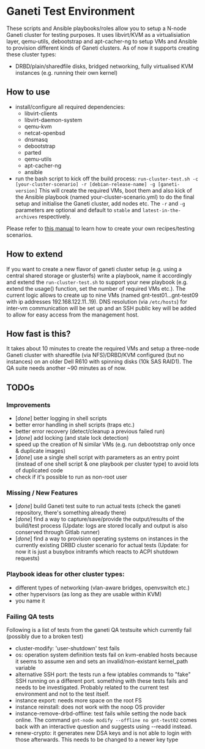 # Ganeti Test Environment

These scripts and Ansible playbooks/roles allow you to setup a N-node Ganeti cluster for testing purposes. It uses libvirt/KVM as a virtualisiation layer, qemu-utils, debootstrap and apt-cacher-ng to setup VMs and Ansible to provision different kinds of Ganeti clusters. As of now it supports creating these cluster types:
- DRBD/plain/sharedfile disks, bridged networking, fully virtualised KVM instances (e.g. running their own kernel)

## How to use

- install/configure all required dependencies:
  - libvirt-clients
  - libvirt-daemon-system
  - qemu-kvm
  - netcat-openbsd
  - dnsmasq
  - debootstrap
  - parted
  - qemu-utils
  - apt-cacher-ng
  - ansible
- run the bash script to kick off the build process: `run-cluster-test.sh -c [your-cluster-scenario] -r [debian-release-name] -g [ganeti-version]` This will create the required VMs, boot them and also kick of the Ansible playbook (named your-cluster-scenario.yml) to do the final setup and initialise the Ganeti cluster, add nodes etc. The `-r` and `-g` parameters are optional and default to `stable` and `latest-in-the-archives` respectively.

Please refer to [this manual](CREATE_NEW_RECIPE.md) to learn how to create your own recipes/testing scenarios.

## How to extend

If you want to create a new flavor of ganeti cluster setup (e.g. using a central shared storage or glusterfs) write a playbook, name it accordingly and extend the `run-cluster-test.sh` to support your new playbook (e.g. extend the usage() function, set the number of required VMs etc.). The current logic allows to create up to nine VMs (named gnt-test01...gnt-test09 with ip addresses 192.168.122.11..19). DNS resolution (via `/etc/hosts`) for inter-vm communication will be set up and an SSH public key will be added to allow for easy access from the management host.

## How fast is this?

It takes about 10 minutes to create the required VMs and setup a three-node Ganeti cluster with sharedfile (via NFS)/DRBD/KVM configured (but no instances) on an older Dell R610 with spinning disks (10k SAS RAID1). The QA suite needs another ~90 minutes as of now.

## TODOs

### Improvements
- [*done*] better logging in shell scripts
- better error handling in shell scripts (traps etc.)
- better error recovery (detect/cleanup a previous failed run)
- [*done*] add locking (and stale lock detection)
- speed up the creation of N similar VMs (e.g. run debootstrap only once & duplicate images)
- [*done*] use a single shell script with parameters as an entry point (instead of one shell script & one playbook per cluster type) to avoid lots of duplicated code
- check if it's possible to run as non-root user

### Missing / New Features
- [*done*] build Ganeti test suite to run actual tests (check the ganeti repository, there's something already there)
- [*done*] find a way to capture/save/provide the output/results of the build/test process (Update: logs are stored locally and output is also conserved through Gitlab runner)
- [*done*] find a way to provision operating systems on instances in the currently existing DRBD cluster scenario for actual tests (Update: for now it is just a busybox initramfs which reacts to ACPI shutdown requests)

### Playbook ideas for other cluster types:
- different types of networking (vlan-aware bridges, openvswitch etc.)
- other hypervisors (as long as they are usable within KVM)
- you name it

### Failing QA tests
Following is a list of tests from the ganeti QA testsuite which currently fail (possibly due to a broken test)
- cluster-modify: 'user-shutdown' test fails
- os: operation system definition tests fail on kvm-enabled hosts because it seems to assume xen and sets an invalid/non-existant kernel_path variable
- alternative SSH port: the tests run a few iptables commands to "fake" SSH running on a different port. something with these tests fails and needs to be investigated. Probably related to the current test environment and not to the test itself.
- instance export: needs more space on the root FS
- instance reinstall: does not work with the noop OS provider
- instance-remove-drbd-offline: test fails while setting the node back online. The command `gnt-node modify --offline no gnt-test02` comes back with an interactive question and suggests using --readd instead.
- renew-crypto: it generates new DSA keys and is not able to login with those afterwards. This needs to be changed to a newer key type

